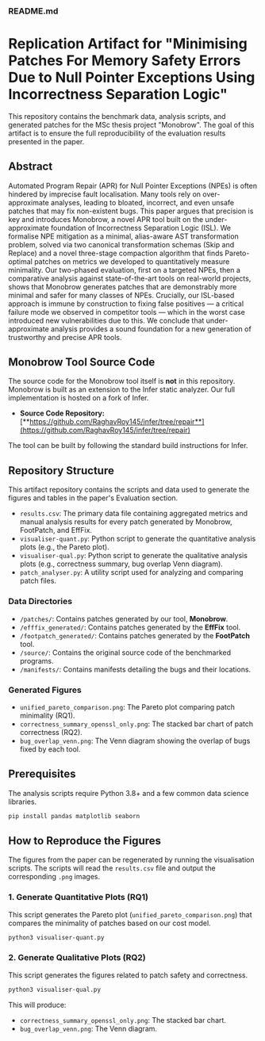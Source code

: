 ### README.md

# Replication Artifact for "Minimising Patches For Memory Safety Errors Due to Null Pointer Exceptions Using Incorrectness Separation Logic"

This repository contains the benchmark data, analysis scripts, and generated patches for the MSc thesis project "Monobrow". The goal of this artifact is to ensure the full reproducibility of the evaluation results presented in the paper.

## Abstract

Automated Program Repair (APR) for Null Pointer Exceptions (NPEs) is often hindered by imprecise fault localisation. Many tools rely on over-approximate analyses, leading to bloated, incorrect, and even unsafe patches that may fix non-existent bugs. This paper argues that precision is key and introduces Monobrow, a novel APR tool built on the under-approximate foundation of Incorrectness Separation Logic (ISL). We formalise NPE mitigation as a minimal, alias-aware AST transformation problem, solved via two canonical transformation schemas (Skip and Replace) and a novel three-stage compaction algorithm that finds Pareto-optimal patches on metrics we developed to quantitatively measure minimality. Our two-phased evaluation, first on a targeted NPEs, then a comparative analysis against state-of-the-art tools on real-world projects, shows that Monobrow generates patches that are demonstrably more minimal and safer for many classes of NPEs. Crucially, our ISL-based approach is immune by construction to fixing false positives — a critical failure mode we observed in competitor tools — which in the worst case introduced new vulnerabilities due to this. We conclude that under-approximate analysis provides a sound foundation for a new generation of trustworthy and precise APR tools.

## Monobrow Tool Source Code

The source code for the Monobrow tool itself is **not** in this repository. Monobrow is built as an extension to the Infer static analyzer. Our full implementation is hosted on a fork of Infer.

*   **Source Code Repository:** [**https://github.com/RaghavRoy145/infer/tree/repair**](https://github.com/RaghavRoy145/infer/tree/repair)

The tool can be built by following the standard build instructions for Infer.

## Repository Structure

This artifact repository contains the scripts and data used to generate the figures and tables in the paper's Evaluation section.

*   `results.csv`: The primary data file containing aggregated metrics and manual analysis results for every patch generated by Monobrow, FootPatch, and EffFix.
*   `visualiser-quant.py`: Python script to generate the quantitative analysis plots (e.g., the Pareto plot).
*   `visualiser-qual.py`: Python script to generate the qualitative analysis plots (e.g., correctness summary, bug overlap Venn diagram).
*   `patch_analyser.py`: A utility script used for analyzing and comparing patch files.
  
### Data Directories

*   `/patches/`: Contains patches generated by our tool, **Monobrow**.
*   `/efffix_generated/`: Contains patches generated by the **EffFix** tool.
*   `/footpatch_generated/`: Contains patches generated by the **FootPatch** tool.
*   `/source/`: Contains the original source code of the benchmarked programs.
*   `/manifests/`: Contains manifests detailing the bugs and their locations.

### Generated Figures

*   `unified_pareto_comparison.png`: The Pareto plot comparing patch minimality (RQ1).
*   `correctness_summary_openssl_only.png`: The stacked bar chart of patch correctness (RQ2).
*   `bug_overlap_venn.png`: The Venn diagram showing the overlap of bugs fixed by each tool.

## Prerequisites

The analysis scripts require Python 3.8+ and a few common data science libraries.

```bash
pip install pandas matplotlib seaborn
```

## How to Reproduce the Figures

The figures from the paper can be regenerated by running the visualisation scripts. The scripts will read the `results.csv` file and output the corresponding `.png` images.

### 1. Generate Quantitative Plots (RQ1)

This script generates the Pareto plot (`unified_pareto_comparison.png`) that compares the minimality of patches based on our cost model.

```bash
python3 visualiser-quant.py
```

### 2. Generate Qualitative Plots (RQ2)

This script generates the figures related to patch safety and correctness.

```bash
python3 visualiser-qual.py
```
This will produce:
*   `correctness_summary_openssl_only.png`: The stacked bar chart.
*   `bug_overlap_venn.png`: The Venn diagram.


